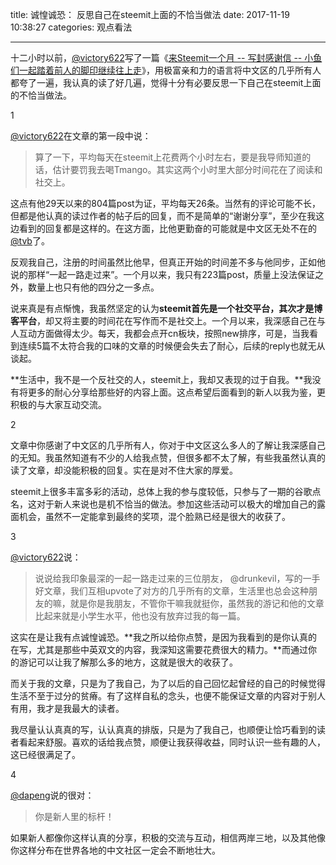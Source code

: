 title: 诚惶诚恐： 反思自己在steemit上面的不恰当做法
date: 2017-11-19 10:38:27
categories: 观点看法


---

十二小时以前，[@victory622][1]写了一篇《[来Steemit一个月 -- 写封感谢信 -- 小鱼们一起踏着前人的脚印继续往上走][2]》，用极富亲和力的语言将中文区的几乎所有人都夸了一遍，我认真的读了好几遍，觉得十分有必要反思一下自己在steemit上面的不恰当做法。


<!--more-->


1

[@victory622][3]在文章的第一段中说：

> 算了一下，平均每天在steemit上花费两个小时左右，要是我导师知道的话，估计要罚我去喝Tmango。其实这两个小时里大部分时间花在了阅读和社交上。

这点有他29天以来的804篇post为证，平均每天26条。当然有的评论可能不长，但都是他认真的读过作者的帖子后的回复，而不是简单的“谢谢分享”，至少在我这边看到的回复都是这样的。在这方面，比他更勤奋的可能就是中文区无处不在的[@tvb][4]了。

反观我自己，注册的时间虽然比他早，但真正开始的时间差不多与他同步，正如他说的那样“一起一路走过来”。一个月以来，我只有223篇post，质量上没法保证之外，数量上也只有他的四分之一多点。

说来真是有点惭愧，我虽然坚定的认为**steemit首先是一个社交平台，其次才是博客平台**，却又将主要的时间花在写作而不是社交上。一个月以来，我深感自己在与人互动方面做得太少。每天，我都会点开cn板块，按照new排序，可是，当我看到连续5篇不太符合我的口味的文章的时候便会失去了耐心，后续的reply也就无从谈起。

**生活中，我不是一个反社交的人，steemit上，我却又表现的过于自我。**我没有将更多的耐心分享给那些好的内容上面。这点希望后面看到的新人以我为鉴，更积极的与大家互动交流。

2

文章中你感谢了中文区的几乎所有人，你对于中文区这么多人的了解让我深感自己的无知。我虽然知道有不少的人给我点赞，但很多都不太了解，有些我虽然认真的读了文章，却没能积极的回复。实在是对不住大家的厚爱。

steemit上很多丰富多彩的活动，总体上我的参与度较低，只参与了一期的谷歌点名，这对于新人来说也是机不恰当的做法。参加这些活动可以极大的增加自己的露面机会，虽然不一定能拿到最终的奖项，混个脸熟已经是很大的收获了。

3

[@victory622][5]说：

> 说说给我印象最深的一起一路走过来的三位朋友， @drunkevil，写的一手好文章，我们互相upvote了对方的几乎所有的文章，生活里也总会这种朋友的嘛，就是你是我朋友，不管你干嘛我就挺你，虽然我的游记和他的文章比起来就是小学生水平，他也没有放弃过我的每一篇。

这实在是让我有点诚惶诚恐。**我之所以给你点赞，是因为我看到的是你认真的在写，尤其是那些中英双文的内容，我深知这需要花费很大的精力。**而通过你的游记可以让我了解那么多的地方，这就是很大的收获了。

而关于我的文章，只是为了我自己，为了以后的自己回忆起曾经的自己的时候觉得生活不至于过分的贫瘠。有了这样自私的念头，也便不能保证文章的内容对于别人有用，我才是我最大的读者。

我尽量认认真真的写，认认真真的排版，只是为了我自己，也顺便让恰巧看到的读者看起来舒服。喜欢的话给我点赞，顺便让我获得收益，同时认识一些有趣的人，这已经很满足了。

4

[@dapeng][6]说的很对：

> 你是新人里的标杆！

如果新人都像你这样认真的分享，积极的交流与互动，相信两岸三地，以及其他像你这样分布在世界各地的中文社区一定会不断地壮大。




  [1]: https://steemit.com/@victory622
  [2]: https://steemit.com/cn/@victory622/steemit
  [3]: https://steemit.com/@victory622
  [4]: https://steemit.com/@tvb
  [5]: https://steemit.com/@victory622
  [6]: https://steemit.com/@dapeng
